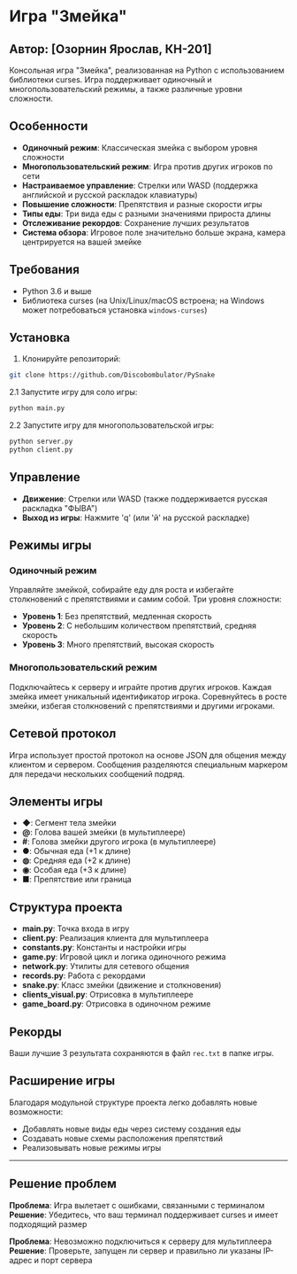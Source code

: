 # Игра "Змейка"
## Автор: [Озорнин Ярослав, КН-201]

Консольная игра "Змейка", реализованная на Python с использованием библиотеки curses. Игра поддерживает одиночный и многопользовательский режимы, а также различные уровни сложности.

## Особенности

- **Одиночный режим**: Классическая змейка с выбором уровня сложности
- **Многопользовательский режим**: Игра против других игроков по сети
- **Настраиваемое управление**: Стрелки или WASD (поддержка английской и русской раскладок клавиатуры)
- **Повышение сложности**: Препятствия и разные скорости игры
- **Типы еды**: Три вида еды с разными значениями прироста длины
- **Отслеживание рекордов**: Сохранение лучших результатов
- **Система обзора**: Игровое поле значительно больше экрана, камера центрируется на вашей змейке

## Требования

- Python 3.6 и выше
- Библиотека curses (на Unix/Linux/macOS встроена; на Windows может потребоваться установка `windows-curses`)

## Установка

1. Клонируйте репозиторий:
```bash
git clone https://github.com/Discobombulator/PySnake

```

2.1 Запустите игру для соло игры:
```bash
python main.py
```
2.2 Запустите игру для многопользовательской игры:
```bash
python server.py
python client.py
```

## Управление

- **Движение**: Стрелки или WASD (также поддерживается русская раскладка "ФЫВА")
- **Выход из игры**: Нажмите 'q' (или 'й' на русской раскладке)

## Режимы игры

### Одиночный режим
Управляйте змейкой, собирайте еду для роста и избегайте столкновений с препятствиями и самим собой. Три уровня сложности:

- **Уровень 1**: Без препятствий, медленная скорость
- **Уровень 2**: С небольшим количеством препятствий, средняя скорость
- **Уровень 3**: Много препятствий, высокая скорость

### Многопользовательский режим
Подключайтесь к серверу и играйте против других игроков. Каждая змейка имеет уникальный идентификатор игрока. Соревнуйтесь в росте змейки, избегая столкновений с препятствиями и другими игроками.

## Сетевой протокол

Игра использует простой протокол на основе JSON для общения между клиентом и сервером. Сообщения разделяются специальным маркером для передачи нескольких сообщений подряд.

## Элементы игры

- **◆**: Сегмент тела змейки
- **@**: Голова вашей змейки (в мультиплеере)
- **#**: Голова змейки другого игрока (в мультиплеере)
- **●**: Обычная еда (+1 к длине)
- **◍**: Средняя еда (+2 к длине)
- **◉**: Особая еда (+3 к длине)
- **■**: Препятствие или граница

## Структура проекта

- **main.py**: Точка входа в игру
- **client.py**: Реализация клиента для мультиплеера
- **constants.py**: Константы и настройки игры
- **game.py**: Игровой цикл и логика одиночного режима
- **network.py**: Утилиты для сетевого общения
- **records.py**: Работа с рекордами
- **snake.py**: Класс змейки (движение и столкновения)
- **clients_visual.py**: Отрисовка в мультиплеере
- **game_board.py**: Отрисовка в одиночном режиме

## Рекорды

Ваши лучшие 3 результата сохраняются в файл `rec.txt` в папке игры.

## Расширение игры

Благодаря модульной структуре проекта легко добавлять новые возможности:
- Добавлять новые виды еды через систему создания еды
- Создавать новые схемы расположения препятствий
- Реализовывать новые режимы игры

---

## Решение проблем

**Проблема**: Игра вылетает с ошибками, связанными с терминалом  
**Решение**: Убедитесь, что ваш терминал поддерживает curses и имеет подходящий размер

**Проблема**: Невозможно подключиться к серверу для мультиплеера  
**Решение**: Проверьте, запущен ли сервер и правильно ли указаны IP-адрес и порт сервера
